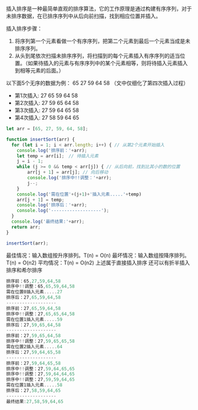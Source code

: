 插入排序是一种最简单直观的排序算法，它的工作原理是通过构建有序序列，对于未排序数据，在已排序序列中从后向前扫描，找到相应位置并插入。

插入排序步骤：
1. 将序列第一个元素看做一个有序序列，把第二个元素到最后一个元素当成是未排序序列。
2. 从头到尾依次扫描未排序序列，将扫描到的每个元素插入有序序列的适当位置。（如果待插入的元素与有序序列中的某个元素相等，则将待插入元素插入到相等元素的后面。）

以下面5个无序的数据为例：
65 27 59 64 58 （文中仅细化了第四次插入过程）
- 第1次插入: 27 65 59 64 58
- 第2次插入: 27 59 65 64 58
- 第3次插入: 27 59 64 65 58
- 第4次插入: 27 58 59 64 65

```javascript
let arr = [65, 27, 59, 64, 58];

function insertSort(arr) {
  for (let i = 1; i < arr.length; i++) { // 从第2个元素开始插入
    console.log('排序前：'+arr);
    let temp = arr[i];　// 待插入元素
    j = i - 1;
    while (j >= 0 && temp < arr[j]) { // 从后向前，找到比其小的数的位置
        arr[j + 1] = arr[j]; // 向后移动
        console.log('排序中!!调整：'+arr);
        j--;
    }
    console.log('需在位置'+(j+1)+'插入元素.....'+temp)
    arr[j + 1] = temp;
    console.log('排序后：'+arr);
    console.log('-------------------');
  }
  console.log('最终结果:'+arr);
  return arr;
}

insertSort(arr);
```
最佳情况：输入数组按升序排列。T(n) = O(n) 
最坏情况：输入数组按降序排列。T(n) = O(n2) 
平均情况：T(n) = O(n2)
上述属于直接插入排序 
还可以有折半插入排序和希尔排序

```javascript
排序前：65,27,59,64,58
排序中!!调整：65,65,59,64,58
需在位置0插入元素.....27
排序后：27,65,59,64,58
-------------------
排序前：27,65,59,64,58
排序中!!调整：27,65,65,64,58
需在位置1插入元素.....59
排序后：27,59,65,64,58
-------------------
排序前：27,59,65,64,58
排序中!!调整：27,59,65,65,58
需在位置2插入元素.....64
排序后：27,59,64,65,58
-------------------
排序前：27,59,64,65,58
排序中!!调整：27,59,64,65,65
排序中!!调整：27,59,64,64,65
排序中!!调整：27,59,59,64,65
需在位置1插入元素.....58
排序后：27,58,59,64,65
-------------------
最终结果:27,58,59,64,65
```